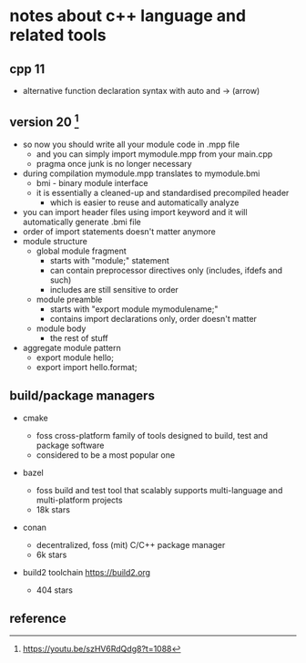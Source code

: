 # notes about c++ language and related tools


## cpp 11

- alternative function declaration syntax with auto and -> (arrow)


## version 20  [^1]

- so now you should write all your module code in .mpp file
  - and you can simply import mymodule.mpp from your main.cpp
  - pragma once junk is no longer necessary
- during compilation mymodule.mpp translates to mymodule.bmi
  - bmi - binary module interface
  - it is essentially a cleaned-up and standardised precompiled header 
    - which is easier to reuse and automatically analyze
- you can import header files using import keyword and it will automatically generate .bmi file
- order of import statements doesn't matter anymore
- module structure 
  - global module fragment
    - starts with "module;" statement
    - can contain preprocessor directives only (includes, ifdefs and such)
    - includes are still sensitive to order
  - module preamble
    - starts with "export module mymodulename;"
    - contains import declarations only, order doesn't matter
  - module body
    - the rest of stuff
- aggregate module pattern
  - export module hello;
  - export import hello.format;


## build/package managers

- cmake
  - foss cross-platform family of tools designed to build, test and package software
  - considered to be a most popular one

- bazel
  - foss build and test tool that scalably supports multi-language and multi-platform projects
  - 18k stars

- conan
  - decentralized, foss (mit) C/C++ package manager
  - 6k stars

- build2 toolchain https://build2.org
  - 404 stars


## reference

[^1]: https://youtu.be/szHV6RdQdg8?t=1088
[^2]: https://stackoverflow.com/questions/22514855/arrow-operator-in-function-heading
